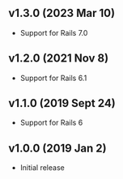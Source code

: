 ## v1.3.0 (2023 Mar 10)

* Support for Rails 7.0

## v1.2.0 (2021 Nov 8)

* Support for Rails 6.1

## v1.1.0 (2019 Sept 24)

* Support for Rails 6

##  v1.0.0 (2019 Jan 2)

* Initial release
